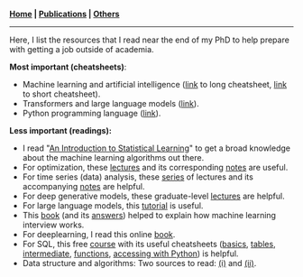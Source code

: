 **[Home](./) \| [Publications](./publications.html) \| [Others](./others.html)**

---

Here, I list the resources that I read near the end of my PhD to help prepare with getting a job outside of academia.

**Most important (cheatsheets)**:
- Machine learning and artificial intelligence ([link](https://static1.squarespace.com/static/5530dddfe4b0679504639dc1/t/6466f8da297e1e58ee55b57e/1684470004324/ML+DL+AI+Cheat+sheet+by+NIKHIL+YADAV.pdf) to long cheatsheet, [link](https://github.com/aaronwangy/Data-Science-Cheatsheet/blob/main/Data_Science_Cheatsheet.pdf) to short cheatsheet).
-  Transformers and large language models ([link](https://github.com/afshinea/stanford-cme-295-transformers-large-language-models/blob/main/en/cheatsheet-transformers-large-language-models.pdf)).
-  Python programming language ([link](https://perso.limsi.fr/pointal/_media/python:cours:mementopython3-english.pdf)).

**Less important (readings):**

- I read "[An Introduction to Statistical Learning](https://www.statlearning.com/)" to get a broad knowledge about the machine learning algorithms out there.
- For optimization, these [lectures](https://www.youtube.com/watch?v=4_jiFQXPAsw&list=PLdkTDauaUnQpzuOCZyUUZc0lxf4-PXNR5&index=1) and its corresponding [notes](https://drive.google.com/drive/folders/1WWVWV4vDBIOkjZc6uFY3nfXvpaOUHcfb) are useful.
- For time series (data) analysis, these [series](https://www.youtube.com/watch?v=VSE8Ve-D3W4&list=PL5ND7pZq8F20u5aoYyI24dNHXfOrM80yA) of lectures and its accompanying [notes](https://sites.ualberta.ca/~kashlak/data/stat479.pdf) are helpful.
- For deep generative models, these graduate-level [lectures](https://www.youtube.com/playlist?list=PL2UML_KCiC0UPzjW9BjO-IW6dqliu9O4B) are helpful.
- For large language models, this [tutorial](https://jalammar.github.io/illustrated-transformer/) is useful.
- This [book](https://huyenchip.com/ml-interviews-book/) (and its [answers](https://github.com/zafstojano/ml-interview-questions-and-answers/blob/main/ML_interview_questions_and_answers.pdf)) helped to explain how machine learning interview works.
- For deeplearning, I read this online [book](https://d2l.ai/).
- For SQL, this free [course](https://www.coursera.org/learn/sql-data-science) with its useful cheatsheets ([basics](http://nelvintan.github.io/files/SQL_CS1.pdf), [tables](http://nelvintan.github.io/files/SQL_CS2.pdf), [intermediate](http://nelvintan.github.io/files/SQL_CS3.pdf), [functions](http://nelvintan.github.io/files/SQL_CS4.pdf), [accessing with Python](http://nelvintan.github.io/files/SQL_CS5.pdf)) is helpful.
- Data structure and algorithms: Two sources to read: [(i)](https://www.interviewcake.com/data-structures-reference) and [(ii)](https://buildwithmalik.medium.com/i-made-a-python-cheat-sheet-for-data-structures-and-algorithms-useful-for-leetcode-b304754fad9c).
